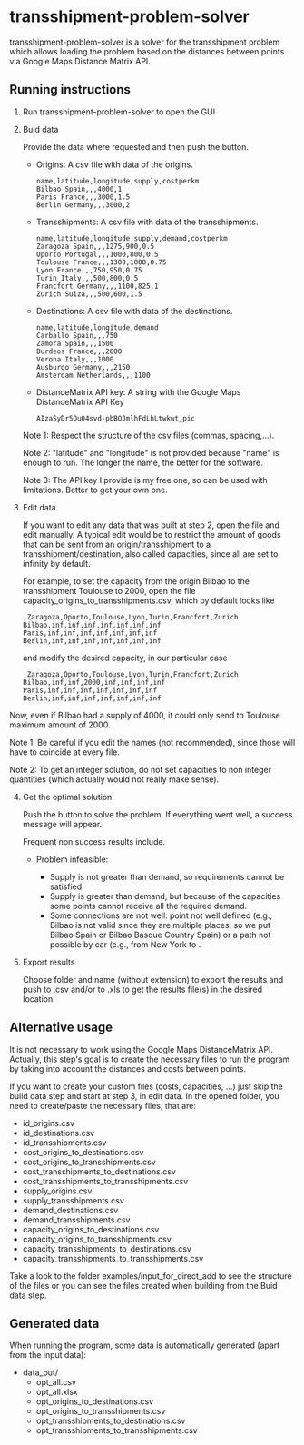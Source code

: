 # transshipment-problem-solver

transshipment-problem-solver is a solver for the transshipment problem which allows loading the problem based on the distances between points via Google Maps Distance Matrix API.

## Running instructions

1. Run transshipment-problem-solver to open the GUI
  
2. Buid data

   Provide the data where requested and then push the button.
   
   - Origins: A csv file with data of the origins.
     ```
     name,latitude,longitude,supply,costperkm
     Bilbao Spain,,,4000,1
     Paris France,,,3000,1.5
     Berlin Germany,,,3000,2
     ```
   - Transshipments: A csv file with data of the transshipments.
     ```
     name,latitude,longitude,supply,demand,costperkm
     Zaragoza Spain,,,1275,900,0.5
     Oporto Portugal,,,1000,800,0.5
     Toulouse France,,,1300,1000,0.75
     Lyon France,,,750,950,0.75
     Turin Italy,,,500,800,0.5
     Francfort Germany,,,1100,825,1
     Zurich Suiza,,,500,600,1.5
     ```
   - Destinations: A csv file with data of the destinations.
     ```
     name,latitude,longitude,demand
     Carballo Spain,,,750
     Zamora Spain,,,1500
     Burdeos France,,,2000
     Verona Italy,,,1000
     Ausburgo Germany,,,2150
     Amsterdam Netherlands,,,1100   
     ```
   - DistanceMatrix API key: A string with the Google Maps DistanceMatrix API Key
     ```
     AIzaSyDr5Qu04svd-pbBOJmlhFdLhLtwkwt_pic
     ```
    
    Note 1: Respect the structure of the csv files (commas, spacing,...).
    
    Note 2: "latitude" and "longitude" is not provided because "name" is enough to run. The longer the name, the better for the software.
    
    Note 3: The API key I provide is my free one, so can be used with limitations. Better to get your own one.

3. Edit data
   
   If you want to edit any data that was built at step 2, open the file and edit manually. A typical edit would be to restrict the amount of goods that can be sent from an origin/transshipment to a transshipment/destination, also called capacities, since all are set to infinity by default.
   
   For example, to set the capacity from the origin Bilbao to the transshipment Toulouse to 2000, open the file capacity_origins_to_transshipments.csv, which by default looks like  
   ```
   ,Zaragoza,Oporto,Toulouse,Lyon,Turin,Francfort,Zurich
   Bilbao,inf,inf,inf,inf,inf,inf,inf
   Paris,inf,inf,inf,inf,inf,inf,inf
   Berlin,inf,inf,inf,inf,inf,inf,inf
   ```
   and modify the desired capacity, in our particular case
   ```
   ,Zaragoza,Oporto,Toulouse,Lyon,Turin,Francfort,Zurich
   Bilbao,inf,inf,2000,inf,inf,inf,inf
   Paris,inf,inf,inf,inf,inf,inf,inf
   Berlin,inf,inf,inf,inf,inf,inf,inf
   ```
  Now, even if Bilbao had a supply of 4000, it could only send to Toulouse maximum amount of 2000.
  
  Note 1: Be careful if you edit the names (not recommended), since those will have to coincide at every file.
  
  Note 2: To get an integer solution, do not set capacities to non integer quantities (which actually would not really make sense).
  
4. Get the optimal solution

   Push the button to solve the problem. If everything went well, a success message will appear.
   
   Frequent non success results include.
   
   - Problem infeasible:
   
     - Supply is not greater than demand, so requirements cannot be satisfied.
     - Supply is greater than demand, but because of the capacities some points cannot receive all the required demand.
     - Some connections are not well: point not well defined (e.g., Bilbao is not valid since they are multiple places, so we put Bilbao Spain or Bilbao Basque Country Spain) or a path not possible by car (e.g., from New York to . 

5. Export results
   
   Choose folder and name (without extension) to export the results and push to .csv and/or to .xls to get the results file(s) in the desired location.

## Alternative usage

It is not necessary to work using the Google Maps DistanceMatrix API. Actually, this step's goal is to create the necessary files to run the program by taking into account the distances and costs between points. 

If you want to create your custom files (costs, capacities, ...) just skip the build data step and start at step 3, in edit data. In the opened folder, you need to create/paste the necessary files, that are:
  
  * id_origins.csv
  * id_destinations.csv
  * id_transshipments.csv
  * cost_origins_to_destinations.csv
  * cost_origins_to_transshipments.csv
  * cost_transshipments_to_destinations.csv
  * cost_transshipments_to_transshipments.csv
  * supply_origins.csv
  * supply_transshipments.csv
  * demand_destinations.csv
  * demand_transshipments.csv
  * capacity_origins_to_destinations.csv
  * capacity_origins_to_transshipments.csv
  * capacity_transshipments_to_destinations.csv
  * capacity_transshipments_to_transshipments.csv

Take a look to the folder examples/input_for_direct_add to see the structure of the files or you can see the files created when building from the Buid data step.

## Generated data

When running the program, some data is automatically generated (apart from the input data):

* data_out/
  * opt_all.csv
  * opt_all.xlsx
  * opt_origins_to_destinations.csv
  * opt_origins_to_transshipments.csv
  * opt_transshipments_to_destinations.csv
  * opt_transshipments_to_transshipments.csv
